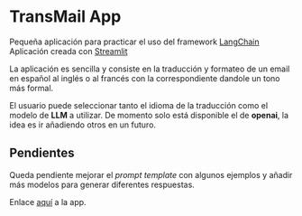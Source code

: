 # TransMail App
Pequeña aplicación para practicar el uso del framework [LangChain](https://python.langchain.com/en/latest/modules/models/llms/getting_started.html)
Aplicación creada con [Streamlit](https://docs.streamlit.io/library/get-started)

La aplicación es sencilla y consiste en la traducción y formateo de un email en español al inglés o al francés con la correspondiente dandole un tono más formal.

El usuario puede seleccionar tanto el idioma de la traducción como el modelo de **LLM** a utilizar. 
De momento solo está disponible el de **openai**, la idea es ir añadiendo otros en un futuro.

## Pendientes
Queda pendiente mejorar el *prompt template* con algunos ejemplos y añadir más modelos para generar diferentes respuestas.

Enlace [aquí](http://transmail.streamlit.app) a la app.
